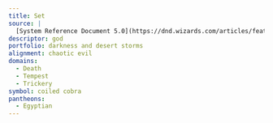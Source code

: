 ```yaml
---
title: Set
source: |
  [System Reference Document 5.0](https://dnd.wizards.com/articles/features/systems-reference-document-srd)
descriptor: god
portfolio: darkness and desert storms
alignment: chaotic evil
domains:
  - Death
  - Tempest
  - Trickery
symbol: coiled cobra
pantheons:
  - Egyptian
---
```

